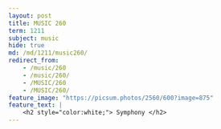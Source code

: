 ```yaml
---
layout: post
title: MUSIC 260
term: 1211
subject: music
hide: true
md: /md/1211/music260/
redirect_from:
    - /music/260
    - /music/260/
    - /MUSIC/260
    - /MUSIC/260/
feature_image: "https://picsum.photos/2560/600?image=875"
feature_text: |
    <h2 style="color:white;"> Symphony </h2>
---
```

